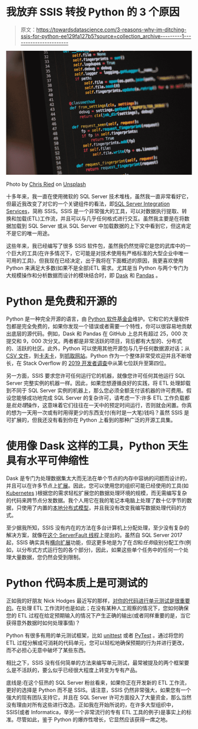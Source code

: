 # 我放弃 SSIS 转投 Python 的 3 个原因

> 原文：<https://towardsdatascience.com/3-reasons-why-im-ditching-ssis-for-python-ee129fa127b5?source=collection_archive---------1----------------------->

![](img/19567a058960521d09515667ff1fb35a.png)

Photo by [Chris Ried](https://unsplash.com/@cdr6934?utm_source=medium&utm_medium=referral) on [Unsplash](https://unsplash.com?utm_source=medium&utm_medium=referral)

十多年来，我一直在使用微软的 SQL Server 技术堆栈，虽然我一直非常看好它，但最近我改变了对它的一个关键组件的看法，即[SQL Server Integration Services](https://docs.microsoft.com/en-us/sql/integration-services/sql-server-integration-services?view=sql-server-ver15)，简称 SSIS。SSIS 是一个非常强大的工具，可以对数据执行提取、转换和加载(ETL)工作流，并且可以与几乎任何格式进行交互。虽然我主要是在将数据加载到 SQL Server 或从 SQL Server 中加载数据的上下文中看到它，但这肯定不是它的唯一用途。

这些年来，我已经编写了很多 SSIS 软件包，虽然我仍然觉得它是您的武库中的一个巨大的工具(在许多情况下，它可能是对技术使用有严格标准的大型企业中唯一可用的工具)，但我现在已经决定，出于我将在下面概述的原因，我更喜欢使用 Python 来满足大多数(如果不是全部)ETL 需求。尤其是当 Python 与两个专门为大规模操作和分析数据而设计的模块结合时，即 [Dask](https://dask.org) 和 [Pandas](https://pandas.pydata.org/) 。

# Python 是免费和开源的

Python 是一种完全开源的语言，由 [Python 软件基金会](https://www.python.org/psf/)维护。它和它的大量软件包都是完全免费的，如果你发现一个错误或者需要一个特性，你可以很容易地贡献出底层的源代码。例如，Dask 和 Pandas 在 GitHub 上总共有超过 25，000 次提交和 9，000 次分叉。两者都是非常活跃的项目，背后都有大型的、分布式的、活跃的社区。此外，Python 可以使用其他开源包与几乎任何数据源对话；从 [CSV 文件](https://examples.dask.org/dataframes/01-data-access.html#Read-CSV-files)，到[卡夫卡](https://github.com/Parsely/pykafka)，到[抓取网站](/how-to-web-scrape-with-python-in-4-minutes-bc49186a8460)。Python 作为一个整体非常受欢迎并且不断增长，在 Stack Overflow 的 [2019 开发者调查](https://insights.stackoverflow.com/survey/2019#most-popular-technologies)中从第七位跃升至第四位。

另一方面，SSIS 要求您许可任何运行它的机器，就像您许可任何其他运行 SQL Server 完整实例的机器一样。因此，如果您想遵循良好的实践，将 ETL 处理卸载到不同于 SQL Server 实例的机器上，那么您必须全额支付该机器的许可费用。假设您能够成功地完成 SQL Server 的复杂许可，请考虑一下:许多 ETL 工作负载都是*批处理*操作，这意味着它们往往在一天中的预定时间运行，否则就会闲置。你真的想为一天用一次或有时用得更少的东西支付(有时是一大笔)钱吗？虽然 SSIS 是可扩展的，但我还没有看到你在 Python 上看到的那种广泛的开源工具集。

# 使用像 Dask 这样的工具，Python 天生具有水平可伸缩性

Dask 是专门为处理数据集太大而无法在单个节点的内存中容纳的问题而设计的，并且可以在许多节点上[扩展](https://docs.dask.org/en/latest/why.html#dask-scales-out-to-clusters)。因此，您可以使用您的组织可能已经使用的工具(如 [Kubernetes](https://kubernetes.dask.org/en/latest/) )根据您的需求轻松扩展您的数据处理环境的规模，而无需编写复杂的代码来跨节点分发数据。我个人用它在我的笔记本电脑上处理了数十亿字节的数据，只使用了内置的[本地分布式模型](https://docs.dask.org/en/latest/scheduling.html#dask-distributed-local)，并且我没有改变我编写数据处理代码的方式。

至少据我所知，SSIS 没有内在的方法在多台计算机上分配处理，至少没有复杂的解决方案，就像在[这个 ServerFault 线程](https://serverfault.com/questions/361318/distributed-and-or-parallel-ssis-processing)上提出的。虽然自 SQL Server 2017 起，SSIS 确实具有[横向扩展](https://docs.microsoft.com/en-us/sql/integration-services/scale-out/integration-services-ssis-scale-out?view=sql-server-ver15)功能，但这更多地是为了在*包*和*任务*级别分配工作(例如，以分布式方式运行包的各个部分)，因此，如果这些单个任务中的任何一个处理大量数据，您仍然会受到限制。

# Python 代码本质上是可测试的

正如我的好朋友 Nick Hodges 最近写的那样，[对你的代码进行单元测试是很重要的](https://medium.com/better-programming/unit-testing-and-why-you-should-be-doing-it-ab61407c53ce)。在处理 ETL 工作流时也是如此；在没有某种人工观察的情况下，您如何确保您的 ETL 过程在给定预期输入的情况下产生正确的输出(或者同样重要的是，当它获得意外数据时如何处理事情)？

Python 有很多有用的单元测试框架，比如 [unittest](https://docs.python.org/3/library/unittest.html) 或者 [PyTest](https://docs.pytest.org/en/latest/) 。通过将您的 ETL 过程分解成可消耗的代码单元，您可以轻松地确保预期的行为并进行更改，而不必担心无意中破坏了某些东西。

相比之下，SSIS 没有任何简单的方法来编写单元测试，最常被提及的两个框架要么是不活跃的，要么似乎已经很大程度上转变为专有产品。

底线是:在这个狂热的 SQL Server 粉丝看来，如果你正在开发新的 ETL 工作流，更好的选择是 Python 而不是 SSIS。请注意，SSIS 仍然非常强大，如果您有一个强大的现有团队支持它，并且在 SQL Server 许可方面投入了大量资金，那么当然没有理由对所有这些进行改造。正如我在开始所说的，在许多大型组织中，SSIS(或者 Informatica，举另一个非常流行的专有 ETL 工具的例子)是事实上的标准。尽管如此，鉴于 Python 的爆炸性增长，它显然应该获得一席之地。